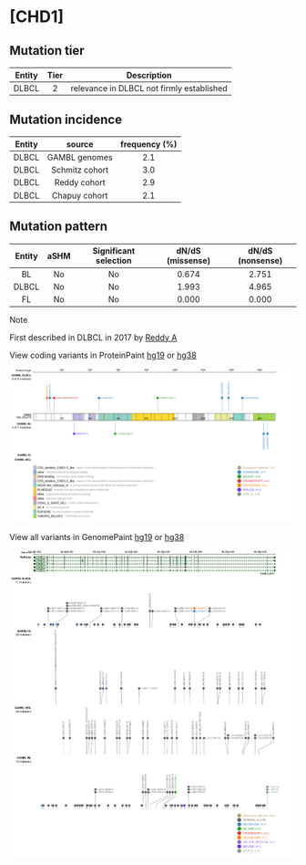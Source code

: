 # [CHD1]

## Mutation tier

|Entity|Tier|Description                              |
|:------:|:----:|-----------------------------------------|
|DLBCL |2   |relevance in DLBCL not firmly established|
## Mutation incidence

|Entity|source        |frequency (%)|
|:------:|:--------------:|:-------------:|
|DLBCL |GAMBL genomes |2.1          |
|DLBCL |Schmitz cohort|3.0          |
|DLBCL |Reddy cohort  |2.9          |
|DLBCL |Chapuy cohort |2.1          |

## Mutation pattern

|Entity|aSHM|Significant selection|dN/dS (missense)|dN/dS (nonsense)|
|:------:|:----:|:---------------------:|:----------------:|:----------------:|
|BL    |No  |No                   |0.674           |2.751           |
|DLBCL |No  |No                   |1.993           |4.965           |
|FL    |No  |No                   |0.000           |0.000           |


> [!NOTE]
> First described in DLBCL in 2017 by [Reddy A](https://pubmed.ncbi.nlm.nih.gov/28985567)


View coding variants in ProteinPaint [hg19](https://www.bcgsc.ca/downloads/morinlab/GAMBL/test/genes/CHD1_protein.html)  or [hg38](https://www.bcgsc.ca/downloads/morinlab/GAMBL/test/genes/CHD1_protein_hg38.html)

![image](images/proteinpaint/CHD1_NM_001270.svg)

View all variants in GenomePaint [hg19](https://www.bcgsc.ca/downloads/morinlab/GAMBL/test/genes/CHD1.html)  or [hg38](https://www.bcgsc.ca/downloads/morinlab/GAMBL/test/genes/CHD1_hg38.html)

![image](images/proteinpaint/CHD1.svg)
